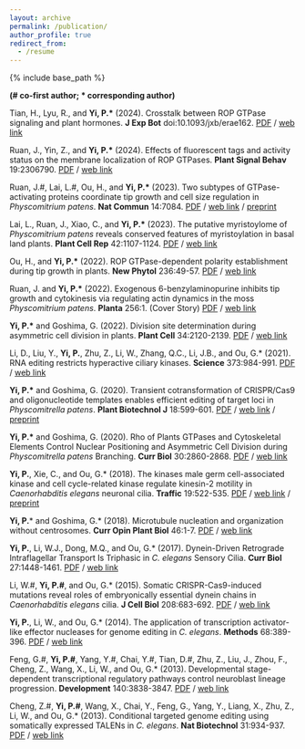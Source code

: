 ```yaml
---
layout: archive
permalink: /publication/
author_profile: true
redirect_from:
  - /resume
---
```


{% include base_path %}

<b>(# co-first author; * corresponding author)</b>

Tian, H., Lyu, R., and <b>Yi, P.*</b> (2024). Crosstalk between ROP GTPase signaling and plant hormones. <b>J Exp Bot</b> doi:10.1093/jxb/erae162. <a href="http://psyi.github.io/files/2024-JXB.pdf">PDF</a> / <a href="https://academic.oup.com/jxb/advance-article/doi/10.1093/jxb/erae162/7645609">web link</a>

Ruan, J., Yin, Z., and <b>Yi, P.*</b> (2024). Effects of fluorescent tags and activity status on the membrane localization of ROP GTPases. <b>Plant Signal Behav</b> 19:2306790. <a href="http://psyi.github.io/files/2024-PSB.pdf">PDF</a> / <a href="https://www.tandfonline.com/doi/full/10.1080/15592324.2024.2306790">web link</a>

Ruan, J.#, Lai, L.#, Ou, H., and <b>Yi, P.*</b> (2023). Two subtypes of GTPase-activating proteins coordinate tip growth and cell size regulation in <I>Physcomitrium patens</I>. <b>Nat Commun</b> 14:7084. <a href="http://psyi.github.io/files/2023-NC.pdf">PDF</a> / <a href="https://www.nature.com/articles/s41467-023-42879-y">web link</a> / <a href="https://www.biorxiv.org/content/10.1101/2023.06.15.545175v3">preprint</a>

Lai, L., Ruan, J., Xiao, C., and <b>Yi, P.*</b> (2023). The putative myristoylome of <I>Physcomitrium patens</I> reveals conserved features of myristoylation in basal land plants. <b>Plant Cell Rep</b> 42:1107-1124. <a href="http://psyi.github.io/files/2023-PCRE.pdf">PDF</a> / <a href="https://doi.org/10.1007/s00299-023-03016-7">web link</a>

Ou, H., and <b>Yi, P.*</b> (2022). ROP GTPase-dependent polarity establishment during tip growth in plants. <b>New Phytol</b> 236:49-57. <a href="http://psyi.github.io/files/2022-NP.pdf">PDF</a> / <a href="https://doi.org/10.1111/nph.18373">web link</a>

Ruan, J. and <b>Yi, P.*</b> (2022). Exogenous 6-benzylaminopurine inhibits tip growth and cytokinesis via regulating actin dynamics in the moss <I>Physcomitrium patens</I>. <b>Planta</b> 256:1. (Cover Story) <a href="http://psyi.github.io/files/2022-Planta.pdf">PDF</a> / <a href="https://doi.org/10.1007/s00425-022-03914-2">web link</a>

<b>Yi, P.*</b> and Goshima, G. (2022). Division site determination during asymmetric cell division in plants. <b>Plant Cell</b> 34:2120-2139. <a href="http://psyi.github.io/files/2022-PC.pdf">PDF</a> / <a href="https://doi.org/10.1093/plcell/koac069">web link</a>

Li, D., Liu, Y., <b>Yi, P.</b>, Zhu, Z., Li, W., Zhang, Q.C., Li, J.B., and Ou, G.* (2021). RNA editing restricts hyperactive ciliary kinases. <b>Science</b> 373:984-991. <a href="http://psyi.github.io/files/2021-Science.pdf">PDF</a> / <a href="https://doi.org/10.1126/science.abd8971">web link</a>

<b>Yi, P.*</b> and Goshima, G. (2020). Transient cotransformation of CRISPR/Cas9 and oligonucleotide templates enables efficient editing of target loci in <i>Physcomitrella patens</i>. <b>Plant Biotechnol J</b> 18:599-601. <a href="http://psyi.github.io/files/2020-PBJ.pdf">PDF</a> / <a href="https://doi.org/10.1111/pbi.13238">web link</a> / <a href="https://www.biorxiv.org/content/10.1101/643692v1">preprint</a>

<b>Yi, P.*</b> and Goshima, G. (2020). Rho of Plants GTPases and Cytoskeletal Elements Control Nuclear Positioning and Asymmetric Cell Division during <i>Physcomitrella patens</i> Branching. <b>Curr Biol</b> 30:2860-2868. <a href="http://psyi.github.io/files/2020-CB.pdf">PDF</a> / <a href="https://doi.org/10.1016/j.cub.2020.05.022">web link</a>

<b>Yi, P.</b>, Xie, C., and Ou, G.* (2018). The kinases male germ cell-associated kinase and cell cycle-related kinase regulate kinesin-2 motility in <i>Caenorhabditis elegans</i> neuronal cilia. <b>Traffic</b> 19:522-535. <a href="http://psyi.github.io/files/2018-Traffic.pdf">PDF</a> / <a href="https://doi.org/10.1111/tra.12572">web link</a> / <a href="https://www.biorxiv.org/content/10.1101/209221v1">preprint</a>

<b>Yi, P.</b>* and Goshima, G.* (2018). Microtubule nucleation and organization without centrosomes. <b>Curr Opin Plant Biol</b> 46:1-7. <a href="http://psyi.github.io/files/2018-COPB.pdf">PDF</a> / <a href="https://doi.org/10.1016/j.pbi.2018.06.004">web link</a>

<b>Yi, P.</b>, Li, W.J., Dong, M.Q., and Ou, G.* (2017). Dynein-Driven Retrograde Intraflagellar Transport Is Triphasic in <i>C. elegans</i> Sensory Cilia. <b>Curr Biol</b> 27:1448-1461. <a href="http://psyi.github.io/files/2017-CB.pdf">PDF</a> / <a href="https://doi.org/10.1016/j.cub.2017.04.015">web link</a>

Li, W.#, <b>Yi, P.#</b>, and Ou, G.* (2015). Somatic CRISPR-Cas9-induced mutations reveal roles of embryonically essential dynein chains in <i>Caenorhabditis elegans</i> cilia. <b>J Cell Biol</b> 208:683-692. <a href="http://psyi.github.io/files/2015-JCB.pdf">PDF</a> / <a href="https://doi.org/10.1083/jcb.201411041">web link</a>

<b>Yi, P.</b>, Li, W., and Ou, G.* (2014). The application of transcription activator-like effector nucleases for genome editing in <i>C. elegans</i>. <b>Methods</b> 68:389-396. <a href="http://psyi.github.io/files/2014-Methods.pdf">PDF</a> / <a href="https://doi.org/10.1016/j.ymeth.2014.04.013">web link</a>

Feng, G.#, <b>Yi, P.#</b>, Yang, Y.#, Chai, Y.#, Tian, D.#, Zhu, Z., Liu, J., Zhou, F., Cheng, Z., Wang, X., Li, W., and Ou, G.* (2013). Developmental stage-dependent transcriptional regulatory pathways control neuroblast lineage progression. <b>Development</b> 140:3838-3847. <a href="http://psyi.github.io/files/2013-Dev.pdf">PDF</a> / <a href="https://doi.org/10.1242/dev.098723">web link</a>

Cheng, Z.#, <b>Yi, P.#</b>, Wang, X., Chai, Y., Feng, G., Yang, Y., Liang, X., Zhu, Z., Li, W., and Ou, G.* (2013). Conditional targeted genome editing using somatically expressed TALENs in <i>C. elegans</i>. <b>Nat Biotechnol</b> 31:934-937. <a href="http://psyi.github.io/files/2013-NBT.pdf">PDF</a> / <a href="https://doi.org/10.1038/nbt.2674">web link</a>
 
